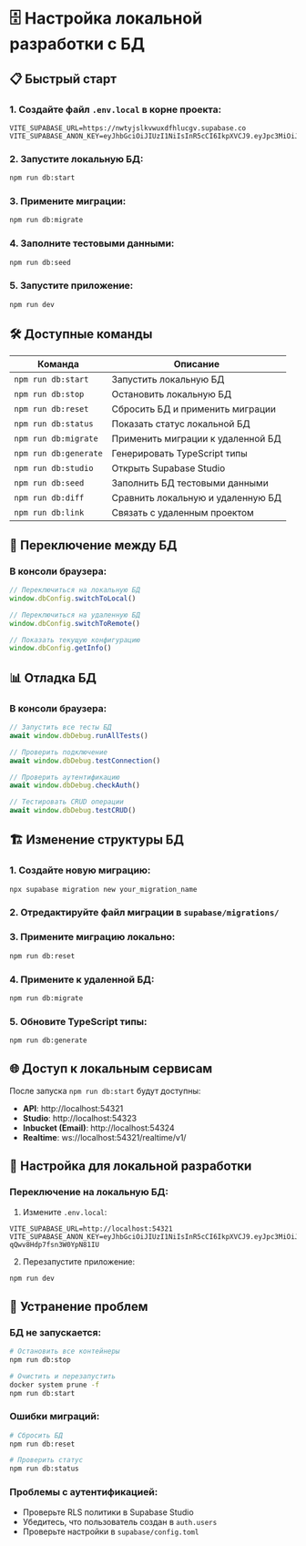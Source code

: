 # 🗄️ Настройка локальной разработки с БД

## 📋 Быстрый старт

### 1. Создайте файл `.env.local` в корне проекта:
```env
VITE_SUPABASE_URL=https://nwtyjslkvwuxdfhlucgv.supabase.co
VITE_SUPABASE_ANON_KEY=eyJhbGciOiJIUzI1NiIsInR5cCI6IkpXVCJ9.eyJpc3MiOiJzdXBhYmFzZSIsInJlZiI6Im53dHlqc2xrdnd1eGRmaGx1Y2d2Iiwicm9sZSI6ImFub24iLCJpYXQiOjE3NTcwNjQzMTksImV4cCI6MjA3MjY0MDMxOX0.2qlzaAfO8tDhRnz0idY51L8CQ8tlZzk7KIGPK1744FQ
```

### 2. Запустите локальную БД:
```bash
npm run db:start
```

### 3. Примените миграции:
```bash
npm run db:migrate
```

### 4. Заполните тестовыми данными:
```bash
npm run db:seed
```

### 5. Запустите приложение:
```bash
npm run dev
```

## 🛠️ Доступные команды

| Команда | Описание |
|---------|----------|
| `npm run db:start` | Запустить локальную БД |
| `npm run db:stop` | Остановить локальную БД |
| `npm run db:reset` | Сбросить БД и применить миграции |
| `npm run db:status` | Показать статус локальной БД |
| `npm run db:migrate` | Применить миграции к удаленной БД |
| `npm run db:generate` | Генерировать TypeScript типы |
| `npm run db:studio` | Открыть Supabase Studio |
| `npm run db:seed` | Заполнить БД тестовыми данными |
| `npm run db:diff` | Сравнить локальную и удаленную БД |
| `npm run db:link` | Связать с удаленным проектом |

## 🔄 Переключение между БД

### В консоли браузера:
```javascript
// Переключиться на локальную БД
window.dbConfig.switchToLocal()

// Переключиться на удаленную БД
window.dbConfig.switchToRemote()

// Показать текущую конфигурацию
window.dbConfig.getInfo()
```

## 📊 Отладка БД

### В консоли браузера:
```javascript
// Запустить все тесты БД
await window.dbDebug.runAllTests()

// Проверить подключение
await window.dbDebug.testConnection()

// Проверить аутентификацию
await window.dbDebug.checkAuth()

// Тестировать CRUD операции
await window.dbDebug.testCRUD()
```

## 🏗️ Изменение структуры БД

### 1. Создайте новую миграцию:
```bash
npx supabase migration new your_migration_name
```

### 2. Отредактируйте файл миграции в `supabase/migrations/`

### 3. Примените миграцию локально:
```bash
npm run db:reset
```

### 4. Примените к удаленной БД:
```bash
npm run db:migrate
```

### 5. Обновите TypeScript типы:
```bash
npm run db:generate
```

## 🌐 Доступ к локальным сервисам

После запуска `npm run db:start` будут доступны:

- **API**: http://localhost:54321
- **Studio**: http://localhost:54323
- **Inbucket (Email)**: http://localhost:54324
- **Realtime**: ws://localhost:54321/realtime/v1/

## 🔧 Настройка для локальной разработки

### Переключение на локальную БД:
1. Измените `.env.local`:
```env
VITE_SUPABASE_URL=http://localhost:54321
VITE_SUPABASE_ANON_KEY=eyJhbGciOiJIUzI1NiIsInR5cCI6IkpXVCJ9.eyJpc3MiOiJzdXBhYmFzZSIsInJlZiI6ImxvY2FsIiwicm9sZSI6ImFub24iLCJpYXQiOjE2NDQ5NzYwMDAsImV4cCI6MTk2MDU1MjAwMH0.EGIM96RAZx35lJzdJsyH-qQwv8Hdp7fsn3W0YpN81IU
```

2. Перезапустите приложение:
```bash
npm run dev
```

## 🚨 Устранение проблем

### БД не запускается:
```bash
# Остановить все контейнеры
npm run db:stop

# Очистить и перезапустить
docker system prune -f
npm run db:start
```

### Ошибки миграций:
```bash
# Сбросить БД
npm run db:reset

# Проверить статус
npm run db:status
```

### Проблемы с аутентификацией:
- Проверьте RLS политики в Supabase Studio
- Убедитесь, что пользователь создан в `auth.users`
- Проверьте настройки в `supabase/config.toml`

